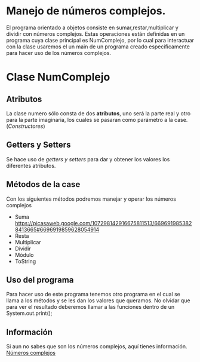 # Manejo de números complejos.

El programa orientado a objetos consiste en sumar,restar,multiplicar y dividir con números complejos. Estas operaciones están definidas en un programa  cuya clase principal es NumComplejo, por lo cual para interactuar con la clase usaremos el un main de un programa creado específicamente para hacer uso de los números complejos.


# Clase NumComplejo

## Atributos

La clase numero sólo consta de dos **atributos**, uno será la parte real y otro para la parte imaginaria, los cuales se pasaran como parámetro a la case.(*Constructores*)


## Getters y Setters

Se hace uso de *getters y setters* para dar y obtener los valores los diferentes atributos.

## Métodos de la case

Con los siguientes métodos podremos manejar y operar los números complejos 

 - Suma
 https://picasaweb.google.com/107298142916675811513/6696919853828413665#6696919859628054914
 - Resta
 - Multiplicar 
 - Dividir
 - Módulo
 - ToString 

## Uso del programa

Para hacer uso de este programa tenemos otro programa en el cual se llama a los métodos y se les dan los valores que queramos. No olvidar que para ver el resultado deberemos llamar a las funciones dentro de un System.out.print();
## Información

Si aun no sabes que son los números complejos, aquí tienes información.
[Números complejos](https://es.wikipedia.org/wiki/N%C3%BAmero_complejo)


